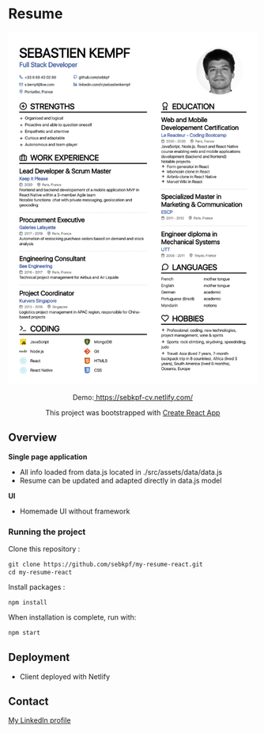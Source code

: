# Resume

![cv image](./documentation/Resume_Sebastien_Kempf.png)

<p align="center">
  Demo:<a href="https://sebkpf-cv.netlify.com/" target="_blank"> https://sebkpf-cv.netlify.com/</a>
</p>
<p align="center">
 This project was bootstrapped with <a href=https://github.com/facebook/create-react-app. target="_blank">Create React App</a>
</p>

## Overview

**Single page application**

- All info loaded from data.js located in ./src/assets/data/data.js
- Resume can be updated and adapted directly in data.js model

**UI**

- Homemade UI without framework

### Running the project

Clone this repository :

```
git clone https://github.com/sebkpf/my-resume-react.git
cd my-resume-react
```

Install packages :

```
npm install
```

When installation is complete, run with:

```bash
npm start
```

## Deployment

- Client deployed with Netlify

## Contact

<a href="https://www.linkedin.com/in/sebastienkempf/" target="_blank">My LinkedIn profile</a>
